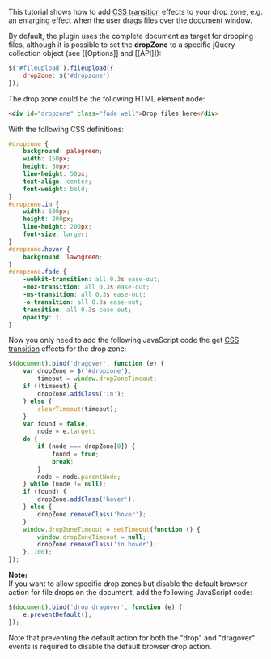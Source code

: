 This tutorial shows how to add [CSS transition](https://developer.mozilla.org/en/CSS/CSS_transitions) effects to your drop zone, e.g. an enlarging effect when the user drags files over the document window.

By default, the plugin uses the complete document as target for dropping files, although it is possible to set the **dropZone** to a specific jQuery collection object (see [[Options]] and [[API]]):

```js
$('#fileupload').fileupload({
    dropZone: $('#dropzone')
});
```

The drop zone could be the following HTML element node:

```html
<div id="dropzone" class="fade well">Drop files here</div>
```

With the following CSS definitions:

```css
#dropzone {
    background: palegreen;
    width: 150px;
    height: 50px;
    line-height: 50px;
    text-align: center;
    font-weight: bold;
}
#dropzone.in {
    width: 600px;
    height: 200px;
    line-height: 200px;
    font-size: larger;
}
#dropzone.hover {
    background: lawngreen;
}
#dropzone.fade {
    -webkit-transition: all 0.3s ease-out;
    -moz-transition: all 0.3s ease-out;
    -ms-transition: all 0.3s ease-out;
    -o-transition: all 0.3s ease-out;
    transition: all 0.3s ease-out;
    opacity: 1;
}
```

Now you only need to add the following JavaScript code the get [CSS transition](https://developer.mozilla.org/en/CSS/CSS_transitions) effects for the drop zone:

```js
$(document).bind('dragover', function (e) {
    var dropZone = $('#dropzone'),
        timeout = window.dropZoneTimeout;
    if (!timeout) {
        dropZone.addClass('in');
    } else {
        clearTimeout(timeout);
    }
    var found = false,
      	node = e.target;
    do {
        if (node === dropZone[0]) {
       		found = true;
       		break;
       	}
       	node = node.parentNode;
    } while (node != null);
    if (found) {
        dropZone.addClass('hover');
    } else {
        dropZone.removeClass('hover');
    }
    window.dropZoneTimeout = setTimeout(function () {
        window.dropZoneTimeout = null;
        dropZone.removeClass('in hover');
    }, 100);
});
```

**Note:**  
If you want to allow specific drop zones but disable the default browser action for file drops on the document, add the following JavaScript code:

```js
$(document).bind('drop dragover', function (e) {
    e.preventDefault();
});
```

Note that preventing the default action for both the "drop" and "dragover" events is required to disable the default browser drop action.